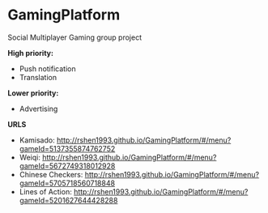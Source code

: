 GamingPlatform
==============
Social Multiplayer Gaming group project

**High priority:**
* Push notification
* Translation

**Lower priority:**
* Advertising

**URLS**
* Kamisado: http://rshen1993.github.io/GamingPlatform/#/menu?gameId=5137355874762752
* Weiqi: http://rshen1993.github.io/GamingPlatform/#/menu?gameId=5672749318012928
* Chinese Checkers: http://rshen1993.github.io/GamingPlatform/#/menu?gameId=5705718560718848
* Lines of Action: http://rshen1993.github.io/GamingPlatform/#/menu?gameId=5201627644428288
